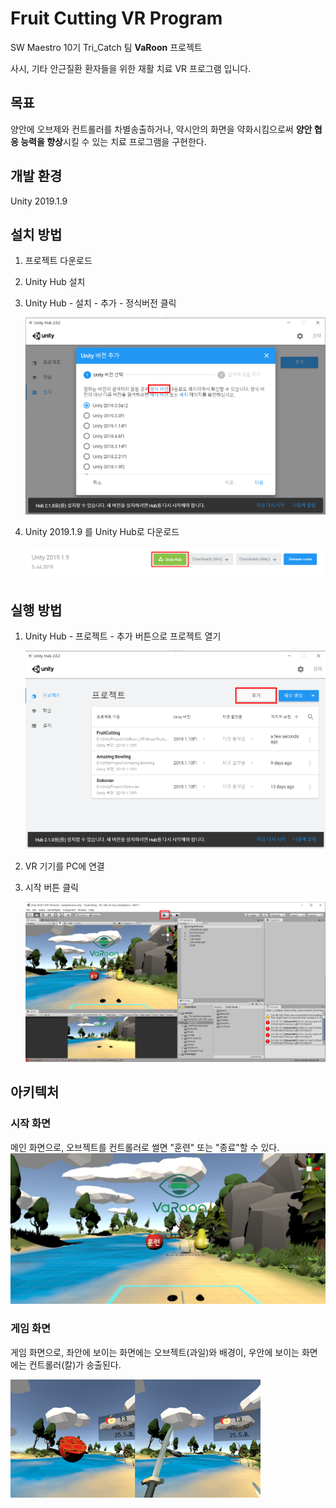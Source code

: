 # Fruit Cutting VR Program

SW Maestro 10기 Tri_Catch 팀 **VaRoon** 프로젝트

사시, 기타 안근질환 환자들을 위한 재활 치료 VR 프로그램 입니다.



## 목표

양안에 오브제와 컨트롤러를 차별송출하거나, 약시안의 화면을 약화시킴으로써 **양안 협응 능력을 향상**시킬 수 있는 치료 프로그램을 구현한다.



## 개발 환경

Unity 2019.1.9



## 설치 방법

1. 프로젝트 다운로드

2. Unity Hub 설치

3. Unity Hub - 설치 -  추가 - 정식버전 클릭

   ![HowToInstall](./Image/install1.PNG)

4. Unity 2019.1.9 를 Unity Hub로 다운로드

   ![HowToInstall](./Image/install2.PNG)



## 실행 방법

1. Unity Hub - 프로젝트 - 추가 버튼으로 프로젝트 열기

   ![HowToExecute](./Image/execute1.PNG)

2. VR 기기를 PC에 연결

3. 시작 버튼 클릭

   ![HowToExecute](./Image/123.PNG)



## 아키텍처

### 시작 화면

메인 화면으로, 오브젝트를 컨트롤러로 썰면 "훈련" 또는 "종료"할 수 있다.![Main](./Image/main.PNG)

### 게임 화면

게임 화면으로, 좌안에 보이는 화면에는 오브젝트(과일)와 배경이, 우안에 보이는 화면에는 컨트롤러(칼)가 송출된다.

![game](./Image/game.png)